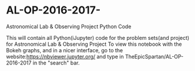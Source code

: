 # AL-OP-2016-2017-
Astronomical Lab &amp; Observing Project Python Code

This will contain all Python(iJupyter) code for the problem sets(and project) for Astronomical Lab &amp; Observing Project
To view this notebook with the Bokeh graphs, and in a nicer interface, go to the website:https://nbviewer.jupyter.org/ and type in TheEpicSpartan/AL-OP-2016-2017 in the "search" bar.
